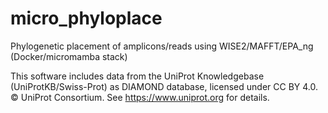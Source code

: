# micro_phyloplace
Phylogenetic placement of amplicons/reads using WISE2/MAFFT/EPA_ng (Docker/micromamba stack)

This software includes data from the UniProt Knowledgebase (UniProtKB/Swiss-Prot) as DIAMOND database, licensed under CC BY 4.0. © UniProt Consortium. See https://www.uniprot.org for details.
